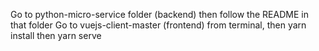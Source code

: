 Go to python-micro-service folder (backend) then follow the README in that folder
Go to vuejs-client-master (frontend) from terminal, then yarn install then yarn serve 